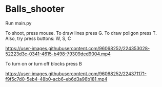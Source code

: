 # Balls_shooter
Run main.py

To shoot, press mouse. To draw lines press G. To draw poligon press T. Also, try press buttons: W, S, C

https://user-images.githubusercontent.com/96068252/224353028-52223d3c-0341-4615-b498-79309ded9004.mp4


To turn on or turn off blocks press B


https://user-images.githubusercontent.com/96068252/224371171-f9f5c7d0-5eb4-48b0-acb6-eb6d3a96b181.mp4

